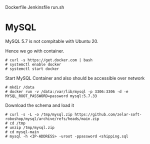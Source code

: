 Dockerfile
Jenkinsfile
run.sh
# MySQL 

MySQL 5.7 is not compitable with Ubuntu 20.

Hence we go with container.

```
# curl -s https://get.docker.com | bash 
# systemctl enable docker 
# systemctl start docker 
```

Start MySQL Container and also should be accessible over network 
```
# mkdir /data
# docker run -v /data:/var/lib/mysql -p 3306:3306 -d -e MYSQL_ROOT_PASSWORD=password mysql:5.7.33
```

Download the schema and load it 

```
# curl -s -L -o /tmp/mysql.zip https://github.com/zelar-soft-roboshop/mysql/archive/refs/heads/main.zip
# cd /tmp 
# unzip /tmp/mysql.zip
# cd mysql-main
# mysql -h <IP-ADDRESS> -uroot -ppassword <shipping.sql
```




